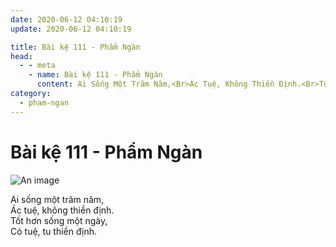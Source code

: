 ```yaml
---
date: 2020-06-12 04:10:19
update: 2020-06-12 04:10:19

title: Bài kệ 111 - Phẩm Ngàn
head:
  - - meta
    - name: Bài kệ 111 - Phẩm Ngàn
      content: Ai Sống Một Trăm Năm,<Br>Ác Tuệ, Không Thiền Định.<Br>Tốt Hơn Sống Một Ngày,<Br>Có Tuệ, Tu Thiền Định.<Br>
category:
  - pham-ngan
---
```


# Bài kệ 111 - Phẩm Ngàn

![An image](/img/pham-ngan/pham-ngan-111.jpg)

Ai sống một trăm năm,<br>Ác tuệ, không thiền định.<br>Tốt hơn sống một ngày,<br>Có tuệ, tu thiền định.<br>
